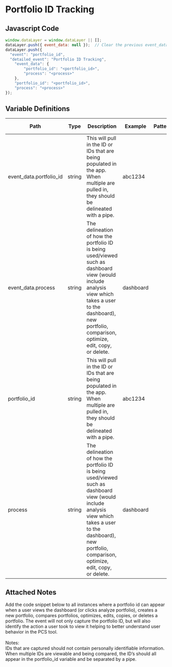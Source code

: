 # Portfolio ID Tracking

### 

## Javascript Code
```js
window.dataLayer = window.dataLayer || [];
dataLayer.push({ event_data: null });  // Clear the previous event_data object.
dataLayer.push({
  "event": "portfolio_id",
  "detailed_event": "Portfolio ID Tracking",
    "event_data": {
        "portfolio_id": "<portfolio_id>",
        "process": "<process>"
    },
    "portfolio_id": "<portfolio_id>",
    "process": "<process>"
});
```

## Variable Definitions

|Path|Type|Description|Example|Pattern|Min Length|Max Length|Minimum|Maximum|Multiple Of|
| --- | --- | --- | --- | --- | --- | --- | --- | --- | --- |
|event_data.portfolio_id|string|This will pull in the ID or IDs that are being populated in the app. When multiple are pulled in, they should be delineated with a pipe.|abc1234|||||||
|event_data.process|string|The delineation of how the portfolio ID is being used\/viewed such as dashboard view \(would include analysis view which takes a user to the dashboard\), new portfolio, comparison, optimize, edit, copy, or delete.|dashboard|||||||
|portfolio_id|string|This will pull in the ID or IDs that are being populated in the app. When multiple are pulled in, they should be delineated with a pipe.|abc1234|||||||
|process|string|The delineation of how the portfolio ID is being used\/viewed such as dashboard view \(would include analysis view which takes a user to the dashboard\), new portfolio, comparison, optimize, edit, copy, or delete.|dashboard|||||||

## Attached Notes

<p><span data-sheets-value="{&quot;1&quot;:2,&quot;2&quot;:&quot;Add the code snippet below to all instances where a portfolio id can appear when a user views the dashboard (or clicks analyze portfolio), creates a new portfolio, compares portfolios, optimizes, edits, copies, or deletes a portfolio. The event will not only capture the portfolio ID, but will also identify the action a user took to view it helping to better understand user behavior in the PCS tool.  \n\nNotes:\nIDs that are captured should not contain personally identifiable information. \nWhen multiple IDs are viewable and being compared, the ID&rsquo;s should all appear in the portfolio_id variable and be separated by a pipe. &quot;}" data-sheets-userformat="{&quot;2&quot;:513,&quot;3&quot;:{&quot;1&quot;:0},&quot;12&quot;:0}">Add the code snippet below to all instances where a portfolio id can appear when a user views the dashboard (or clicks analyze portfolio), creates a new portfolio, compares portfolios, optimizes, edits, copies, or deletes a portfolio. The event will not only capture the portfolio ID, but will also identify the action a user took to view it helping to better understand user behavior in the PCS tool. <br /><br />Notes:<br />IDs that are captured should not contain personally identifiable information. <br />When multiple IDs are viewable and being compared, the ID&rsquo;s should all appear in the portfolio_id variable and be separated by a pipe.</span></p>
<p><span data-sheets-value="{&quot;1&quot;:2,&quot;2&quot;:&quot;Add the code snippet below to all instances where a portfolio id can appear when a user views the dashboard (or clicks analyze portfolio), creates a new portfolio, compares portfolios, optimizes, edits, copies, or deletes a portfolio. The event will not only capture the portfolio ID, but will also identify the action a user took to view it helping to better understand user behavior in the PCS tool.  \n\nNotes:\nIDs that are captured should not contain personally identifiable information. \nWhen multiple IDs are viewable and being compared, the ID&rsquo;s should all appear in the portfolio_id variable and be separated by a pipe. &quot;}" data-sheets-userformat="{&quot;2&quot;:513,&quot;3&quot;:{&quot;1&quot;:0},&quot;12&quot;:0}"><img title="Portfolio ID Tracking - US PAT Tool" src="&quot;https:/github.com/searchdiscovery/client-fti-ga4-dl-spec/blob/main/images/Portfolio%20ID%20Tracking%20%E2%80%93%20US%20PAT%20Tool.png&quot;" alt="" /></span></p>
